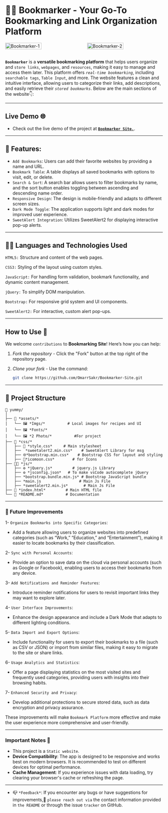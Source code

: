 # 🚀🔖 Bookmarker - Your Go-To Bookmarking and Link Organization Platform

<div style="display: flex; justify-content: space-between;">
    <img src="https://github.com/user-attachments/assets/8f2d26e5-6a6c-4f5d-b662-ac7efc561a98" alt="Bookmarker-1"  style="width: 48%; margin-right: 1%;">
    <img src="https://github.com/user-attachments/assets/07b42d2c-577b-4631-9bb9-929da02725ed" alt="Bookmarker-2"  style="width: 48%;">
</div>
<div>
    <br>
</div>

**`Bookmarker`** is a **versatile bookmarking platform** that helps users organize and `store links`, `webpages`, and `resources`, making it easy to manage and access them later.
This platform offers *`real-time bookmarking`*, including `searchable tags`, `Table Input`, and more.
The website features a clean and intuitive interface, allowing users to categorize their links, add descriptions, and easily retrieve their *`stored bookmarks`*.
Below are the main sections of the website👇:

---

## Live Demo 🌐
- Check out the live demo of the project at [**`Bookmarker Site.`**](https://omarrsakr.github.io/Bookmarker-APP/).

---

## 🚀 Features:

- `Add Bookmarks`: Users can add their favorite websites by providing a name and URL.
- `Bookmark Table`: A table displays all saved bookmarks with options to visit, edit, or delete.
- `Search & Sort`: A search bar allows users to filter bookmarks by name, and the sort button enables toggling between ascending and descending name order.
- `Responsive Design`: The design is mobile-friendly and adapts to different screen sizes.
- `Dark Mode Toggle`: The application supports light and dark modes for improved user experience.
- `SweetAlert Integration`: Utilizes SweetAlert2 for displaying interactive pop-up alerts.

---

## 🧑‍💻 Languages and Technologies Used

<code>HTML5:</code>
Structure and content of the web pages.

<code>CSS3:</code>
Styling of the layout using custom styles.

<code>JavaScript:</code>
For handling form validation, bookmark functionality, and dynamic content management.

<code>jQuery:</code>
To simplify DOM manipulation.

<code>Bootstrap:</code>
 For responsive grid system and UI components.

<code>SweetAlert2:</code>
 For interactive, custom alert pop-ups.

---

## How to Use 🚀  

We welcome `contributions` to **Bookmarking Site**! Here’s how you can help:
1. *Fork the repository* - Click the "Fork" button at the top right of the repository page.
2. *Clone your fork* - Use the command:
   
   ```bash
   git clone https://github.com/OmarrSakr/Bookmarker-Site.git

---

## 📂 Project Structure 
```
📂 yummy/
│  
├── 📁 *assets/*
│   └── 🖼 *Imgs/*          # Local images for recipes and UI  
│   └── 🖼 *Fonts/*          
│   └── 🖼 *2 Photo/*          #For project
├── 🎨 *css/*
│   ├── 📝 *style.css*     # Main stylesheet  
│   ├──  *sweetalert2.min.css*    # SweetAlert Library for msg
│   ├── 🌐*bootstrap.min.css*    # Bootstrap CSS for layout and styling
│   ├── 🌙*icomoon.css*        # for Icons 
├── 🧑‍💻 *js/*
│   ├── ⚙ *jQuery.js*         # jquery.js Library 
│   ├── ⚙ *jsconfig.json*   # To make vsCode autocomplete jQuery
│   ├── *bootstrap.bundle.min.js* # Bootstrap JavaScript bundle
│   ├── *main.js                 # Main Js File
│   ├── *sweetalert2.min.js*       # Main Js File
├── 📄 *index.html*         # Main HTML file  
└── 📕 *README.md*          # Documentation 

```
---

### 📌 Future Improvements

1- `Organize Bookmarks into Specific Categories`:
- Add a feature allowing users to organize websites into predefined categories (such as “Work,” “Education,” and “Entertainment”), making it easier to locate bookmarks by their classification.
 
2- `Sync with Personal Accounts`:
- Provide an option to save data on the cloud via personal accounts (such as Google or Facebook), enabling users to access their bookmarks from any device.
  
3- `Add Notifications and Reminder Features`:
- Introduce reminder notifications for users to revisit important links they may want to explore later.
  
4- `User Interface Improvements`:
- Enhance the design appearance and include a Dark Mode that adapts to different lighting conditions.
  
5- `Data Import and Export Options`:
- Include functionality for users to export their bookmarks to a file (such as CSV or JSON) or import from similar files, making it easy to migrate to the site or share links.
  
6- `Usage Analytics and Statistics`:
- Offer a page displaying statistics on the most visited sites and frequently used categories, providing users with insights into their browsing habits.
  
7- `Enhanced Security and Privacy`:
- Develop additional protections to secure stored data, such as data encryption and privacy assurance.
  
These improvements will make `Bookmark Platform` more effective and make the user experience more comprehensive and user-friendly.
 
---

### Important Notes 📢

- This project is a `Static website`.
- **Device Compatibility**: The app is designed to be responsive and works best on modern browsers. It is recommended to test on different devices for optimal performance.
- **Cache Management**: If you experience issues with data loading, try clearing your browser's cache or refreshing the page.
 
---

- 📪 `*Feedback*`: If you encounter any bugs or have suggestions for improvements,📨 `please reach out via` the contact information provided in `the README` or through the issue `tracker` on GitHub.


